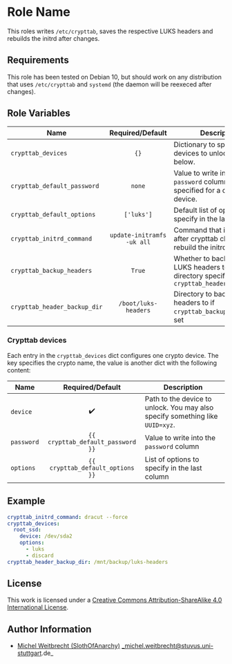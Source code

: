 # Role Name

This roles writes `/etc/crypttab`, saves the respective LUKS headers and rebuilds the initrd after changes.


## Requirements

This role has been tested on Debian 10, but should work on any distribution that uses `/etc/crypttab` and `systemd` (the daemon will be reexeced after changes).

## Role Variables


| Name                         | Required/Default           | Description                                                                                   |
|------------------------------|:--------------------------:|-----------------------------------------------------------------------------------------------|
| `crypttab_devices`           | `{}`                       | Dictionary to specify crypto devices to unlock, see below.                                    |
| `crypttab_default_password`  | `none`                     | Value to write into the `password` column if none is specified for a crypto device.           |
| `crypttab_default_options`   | `['luks']`                 | Default list of options to specify in the last column                                         |
| `crypttab_initrd_command`    | `update-initramfs -uk all` | Command that is executed after crypttab changes to rebuild the initrd                         |
| `crypttab_backup_headers`    | `True`                     | Whether to backup the LUKS headers to the directory specified in `crypttab_header_backup_dir` |
| `crypttab_header_backup_dir` | `/boot/luks-headers`       | Directory to backup LUKS headers to if `crypttab_backup_headers` is set                       |

### Crypttab devices

Each entry in the `crypttab_devices` dict configures one crypto device.
The key specifies the crypto name, the value is another dict with the following content:

| Name       | Required/Default                  | Description                                                                   |
|------------|:---------------------------------:|-------------------------------------------------------------------------------|
| `device`   | :heavy_check_mark:                | Path to the device to unlock. You may also specify something like `UUID=xyz`. |
| `password` | `{{ crypttab_default_password }}` | Value to write into the `password` column                                     |
| `options`  | `{{ crypttab_default_options }}`  | List of options to specify in the last column                                 |

## Example

```yml
crypttab_initrd_command: dracut --force
crypttab_devices:
  root_ssd:
    device: /dev/sda2
    options:
      - luks
      - discard
crypttab_header_backup_dir: /mnt/backup/luks-headers
```

## License

This work is licensed under a [Creative Commons Attribution-ShareAlike 4.0 International License](https://creativecommons.org/licenses/by-sa/4.0/).


## Author Information

- [Michel Weitbrecht (SlothOfAnarchy)](https://github.com/SlothOfAnarchy) _michel.weitbrecht@stuvus.uni-stuttgart.de_
